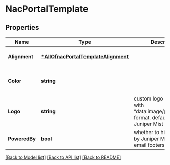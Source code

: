 # NacPortalTemplate

## Properties
Name | Type | Description | Notes
------------ | ------------- | ------------- | -------------
**Alignment** | [***AllOfnacPortalTemplateAlignment**](AllOfnacPortalTemplateAlignment.md) |  | [optional] [default to null]
**Color** | **string** |  | [optional] [default to #1074bc]
**Logo** | **string** | custom logo custom logo with “data:image/png;base64,” format. default null, uses Juniper Mist Logo. | [optional] [default to null]
**PoweredBy** | **bool** | whether to hide “Powered by Juniper Mist” and email footers | [optional] [default to false]

[[Back to Model list]](../README.md#documentation-for-models) [[Back to API list]](../README.md#documentation-for-api-endpoints) [[Back to README]](../README.md)

